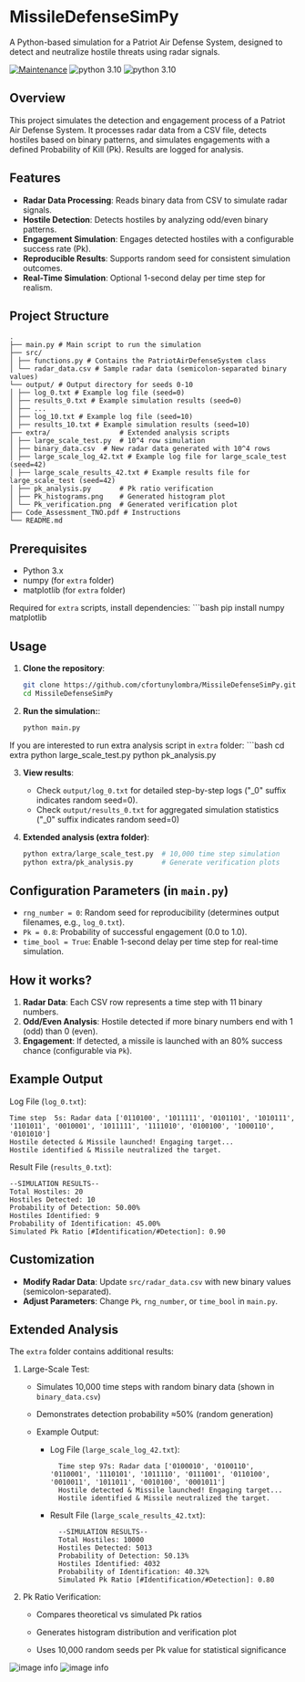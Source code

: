 # MissileDefenseSimPy
A Python-based simulation for a Patriot Air Defense System, designed to detect and neutralize hostile threats using radar signals.

[![Maintenance](https://img.shields.io/badge/Maintained%3F-yes-green.svg)](https://github.com/cfortunylombra/MissileDefenseSimPy/graphs/commit-activity) ![python 3.10](https://img.shields.io/badge/version-latest-blue.svg) ![python 3.10](https://img.shields.io/badge/python-3.10-blue.svg)

## Overview

This project simulates the detection and engagement process of a Patriot Air Defense System. It processes radar data from a CSV file, detects hostiles based on binary patterns, and simulates engagements with a defined Probability of Kill (Pk). Results are logged for analysis.

## Features

- **Radar Data Processing**: Reads binary data from CSV to simulate radar signals.
- **Hostile Detection**: Detects hostiles by analyzing odd/even binary patterns.
- **Engagement Simulation**: Engages detected hostiles with a configurable success rate (Pk).
- **Reproducible Results**: Supports random seed for consistent simulation outcomes.
- **Real-Time Simulation**: Optional 1-second delay per time step for realism.

## Project Structure
    .
    ├── main.py # Main script to run the simulation
    ├── src/
    │ ├── functions.py # Contains the PatriotAirDefenseSystem class
    │ └── radar_data.csv # Sample radar data (semicolon-separated binary values)
    └── output/ # Output directory for seeds 0-10
    │ ├── log_0.txt # Example log file (seed=0)
    │ ├── results_0.txt # Example simulation results (seed=0)
    │ ├── ...
    │ ├── log_10.txt # Example log file (seed=10)
    │ ├── results_10.txt # Example simulation results (seed=10)
    ├── extra/                 # Extended analysis scripts
    │ ├── large_scale_test.py  # 10^4 row simulation
    │ ├── binary_data.csv  # New radar data generated with 10^4 rows
    │ ├── large_scale_log_42.txt # Example log file for large_scale_test (seed=42)
    │ ├── large_scale_results_42.txt # Example results file for large_scale_test (seed=42)
    │ ├── pk_analysis.py       # Pk ratio verification
    │ ├── Pk_histograms.png    # Generated histogram plot
    │ └── Pk_verification.png  # Generated verification plot
    ├── Code_Assessment_TNO.pdf # Instructions
    └── README.md

## Prerequisites

- Python 3.x
- numpy (for `extra` folder)
- matplotlib (for `extra` folder)

Required for `extra` scripts, install dependencies:
    ```bash
    pip install numpy matplotlib

## Usage

1. **Clone the repository**:
   ```bash
   git clone https://github.com/cfortunylombra/MissileDefenseSimPy.git
   cd MissileDefenseSimPy

2. **Run the simulation:**:
    ```bash
    python main.py

If you are interested to run extra analysis script in `extra` folder:
    ```bash
    cd extra
    python large_scale_test.py
    python pk_analysis.py

3. **View results**:
    - Check `output/log_0.txt` for detailed step-by-step logs ("_0" suffix indicates random seed=0).
    -  Check `output/results_0.txt` for aggregated simulation statistics ("_0" suffix indicates random seed=0)

4. **Extended analysis (extra folder)**:
    ```bash
    python extra/large_scale_test.py  # 10,000 time step simulation
    python extra/pk_analysis.py       # Generate verification plots

## Configuration Parameters (in `main.py`)

- `rng_number = 0`: Random seed for reproducibility (determines output filenames, e.g., `log_0.txt`).
- `Pk = 0.8`: Probability of successful engagement (0.0 to 1.0).
- `time_bool = True`: Enable 1-second delay per time step for real-time simulation.

## How it works?

1. **Radar Data**: Each CSV row represents a time step with 11 binary numbers.
2. **Odd/Even Analysis**: Hostile detected if more binary numbers end with 1 (odd) than 0 (even).
3. **Engagement**: If detected, a missile is launched with an 80% success chance (configurable via `Pk`).

## Example Output 

Log File (`log_0.txt`):

    Time step  5s: Radar data ['0110100', '1011111', '0101101', '1010111', '1101011', '0010001', '1011111', '1111010', '0100100', '1000110', '0101010']
    Hostile detected & Missile launched! Engaging target...
    Hostile identified & Missile neutralized the target.

Result File (`results_0.txt`):

    --SIMULATION RESULTS--
    Total Hostiles: 20
    Hostiles Detected: 10
    Probability of Detection: 50.00%
    Hostiles Identified: 9
    Probability of Identification: 45.00%
    Simulated Pk Ratio [#Identification/#Detection]: 0.90


## Customization 

- **Modify Radar Data**: Update `src/radar_data.csv` with new binary values (semicolon-separated).
- **Adjust Parameters**: Change `Pk`, `rng_number`, or `time_bool` in `main.py`.

## Extended Analysis

The `extra` folder contains additional results:

1. Large-Scale Test:

    - Simulates 10,000 time steps with random binary data (shown in `binary_data.csv`)

    - Demonstrates detection probability ≈50% (random generation)

    - Example Output:

        - Log File (`large_scale_log_42.txt`):

                Time step 97s: Radar data ['0100010', '0100110', '0110001', '1110101', '1011110', '0111001', '0110100', '0010011', '1011011', '0010100', '0001011']
                Hostile detected & Missile launched! Engaging target...
                Hostile identified & Missile neutralized the target.

        - Result File (`large_scale_results_42.txt`):

                --SIMULATION RESULTS--
                Total Hostiles: 10000
                Hostiles Detected: 5013
                Probability of Detection: 50.13%
                Hostiles Identified: 4032
                Probability of Identification: 40.32%
                Simulated Pk Ratio [#Identification/#Detection]: 0.80

2. Pk Ratio Verification:

    - Compares theoretical vs simulated Pk ratios

    - Generates histogram distribution and verification plot

    - Uses 10,000 random seeds per Pk value for statistical significance

![image info](./extra/Pk_histograms.png)
![image info](./extra/Pk_verification.png)